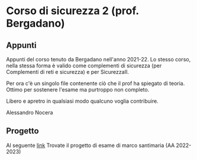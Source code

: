 # Corso di sicurezza 2 (prof. Bergadano)

## Appunti

Appunti del corso tenuto da Bergadano nell'anno 2021-22.
Lo stesso corso, nella stessa forma è valido come complementi di sicurezza (per Complementi di reti e sicurezza) e per SicurezzaII.

Per ora c'è un singolo file contenente ciò che il prof ha spiegato di teoria.
Ottimo per sostenere l'esame ma purtroppo non completo.

Libero e apretro in qualsiasi modo qualcuno voglia contribuire.

Alessandro Nocera


## Progetto
Al seguente [link](https://github.com/marcoSanti/sicurezza2) Trovate il progetto di esame di marco santimaria (AA 2022-2023)